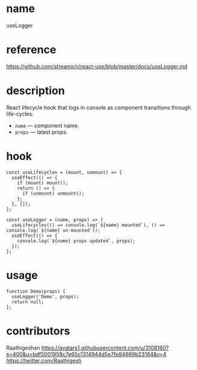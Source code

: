 # name

useLogger

# reference

https://github.com/streamich/react-use/blob/master/docs/useLogger.md

# description

React lifecycle hook that logs in console as component transitions through life-cycles.

- `name` &mdash; component name.
- `props` &mdash; latest props.

# hook

```
const useLifecycles = (mount, unmount) => {
  useEffect(() => {
    if (mount) mount();
    return () => {
      if (unmount) unmount();
    };
  }, []);
};

const useLogger = (name, props) => {
  useLifecycles(() => console.log(`${name} mounted`), () => console.log(`${name} un-mounted`));
  useEffect(() => {
    console.log(`${name} props updated`, props);
  });
};
```

# usage

```
function Demo(props) {
  useLogger('Demo', props);
  return null;
};
```

# contributors

Raathigeshan
https://avatars1.githubusercontent.com/u/3108160?s=400&u=bdf5001958c7e65c1314944d5e7fe84699b23164&v=4
https://twitter.com/Raathigesh
